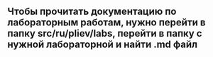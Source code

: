 ## Чтобы прочитать документацию по лабораторным работам, нужно перейти в папку src/ru/pliev/labs, перейти в папку с нужной лабораторной и найти .md файл
